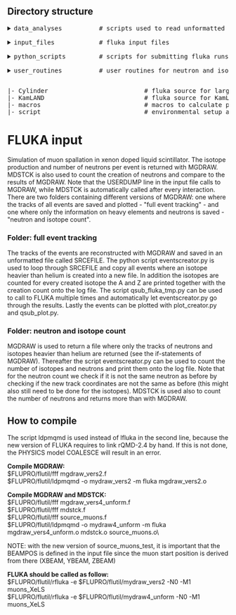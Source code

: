 ## Directory structure
<pre>
<details><summary>data_analyses          # scripts used to read unformatted isotope and neutron files </summary>
<ul>- mdstck_reader.py: reads the unformatted file created with mdstck.f
- residnuc_reader.py: reads the unformatted file created with usrrnc.f
- usdrawisotopes_reader: reads and sums all unformatted isotope files created with eventscreator_usdraw.py</ul></details>
<details><summary>input_files            # fluka input files </summary>
<ul>- muons_XeLS.inp: cylinder of 40m height filled with KamLAND-XeLS
- muons_rock.inp: block of rock, 20 by 20 by 30 cm</ul></details>
<details><summary>python_scripts         # scripts for submitting fluka runs and creating mgdraw output </summary>
<ul>- eventscreator_usdraw.py: loops through mgdraw file and returns isotope spallation products: parents and daughters
- qsub_fluka_usdraw.py: submitting fluka run and creating spallation isotope info with eventscreator</ul>
<ol><details><summary>full_event_plotting    # tracks of all particle creation captured and plotted </summary>
<ul>- eventscreator_event_plotting.py: loops through mgdraw file and returns all particle tracks of events with spallation isotope production
- qsub_fluka_event_plotting.py: submitting fluka run and creating coordinate lists of events with spallation isotope production
- plot_creator_event_plotting.py: creates plots of all events with heavy isotopes</ul></details>
<details><summary>isotope_tracking       # tracks of all spallation isotopes are captured </summary>
<ul>- eventscreator_isotope_tracking.py: loops through mgdraw file and returns all isotope tracks
- qsub_fluka_isotope_tracking.py: submitting fluka run and creating spallation isotope track lists</ul></details>
</ol></details>
<details><summary>user_routines          # user routines for neutron and isotope count in fluka </summary>
<ul>- mdstck.f: neutron capture count and energies
- mgdraw_usdraw.f: entry usdraw called everytime an interaction takes place: events with isotope production returned
- source_muons_kelly.f: $10^5$ muon energies distributed according to muon flux at KamLAND
- usrrnc.f: istope production scored at the end of their paths</ul>
<ol><details><summary>full_event_plotting      # tracks of all particles followed </summary>
<ul>- mgdraw_event_plotting.f: mgdraw called at every step in the simulation and coordinates returned </ul></details>
<details><summary>isotope_tracking         # tracks of all isotopes followed </summary>
<ul>- mgdraw_isotope_tracking.f: mgdraw entry returns all track coordinates of heavy isotopes and neutrons </ul></details></ol></details>
</pre>


<pre>
|- Cylinder                          # fluka source for large LS cylinder 
|- KamLAND                           # fluka source for KamLAND geometry
|- macros                            # macros to calculate production yield
|- script                            # environmental setup and util
</pre>
# FLUKA input

Simulation of muon spallation in xenon doped liquid scintillator. The isotope production and number of neutrons per event is returned with MGDRAW. MDSTCK is also used to count the creation of neutrons and compare to the results of MGDRAW. Note that the USERDUMP line in the input file calls to MGDRAW, while MDSTCK is automatically called after every interaction. There are two folders containing different versions of MGDRAW: one where the tracks of all events are saved and plotted - "full event tracking" - and one where only the information on heavy elements and neutrons is saved - "neutron and isotope count".

### Folder: full event tracking

The tracks of the events are reconstructed with MGDRAW and saved in an unformatted file called SRCEFILE. The python script eventscreator.py is used to loop through SRCEFILE and copy all events where an isotope heavier than helium is created into a new file. In addition the isotopes are counted for every created isotope the A and Z are printed together with the creation count onto the log file. The script qsub_fluka_tmp.py can be used to call to FLUKA multiple times and automatically let eventscreator.py go through the results. Lastly the events can be plotted with plot_creator.py and qsub_plot.py.

### Folder: neutron and isotope count

MGDRAW is used to return a file where only the tracks of neutrons and isotopes heavier than helium are returned (see the if-statements of MGDRAW). Thereafter the script eventscreator.py can be used to count the number of isotopes and neutrons and print them onto the log file. Note that for the neutron count we check if it is not the same neutron as before by checking if the new track coordinates are not the same as before (this might also still need to be done for the isotopes). MDSTCK is used also to count the number of neutrons and returns more than with MGDRAW.

## How to compile

The script ldpmqmd is used instead of lfluka in the second line, because the new version of FLUKA requires to link rQMD-2.4 by hand. If this is not done, the PHYSICS model COALESCE will result in an error. 

**Compile MGDRAW:**\
$FLUPRO/flutil/fff mgdraw_vers2.f\
$FLUPRO/flutil/ldpmqmd -o mydraw_vers2 -m fluka mgdraw_vers2.o 

**Compile MGDRAW and MDSTCK:**\
$FLUPRO/flutil/fff mgdraw_vers4_unform.f\
$FLUPRO/flutil/fff mdstck.f\
$FLUPRO/flutil/fff source_muons.f\
$FLUPRO/flutil/ldpmqmd -o mydraw4_unform -m fluka mgdraw_vers4_unform.o mdstck.o source_muons.o\

NOTE: with the new version of source_muons_test, it is important that the BEAMPOS is defined in the input file since the muon start position is derived from there (XBEAM, YBEAM, ZBEAM)

**FLUKA should be called as follow:**\
$FLUPRO/flutil/rfluka -e $FLUPRO/flutil/mydraw_vers2 -N0 -M1 muons_XeLS \
$FLUPRO/flutil/rfluka -e $FLUPRO/flutil/mydraw4_unform -N0 -M1 muons_XeLS 
